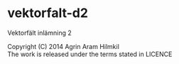 vektorfalt-d2
=============

Vektorfält inlämning 2

Copyright (C) 2014  Agrin Aram Hilmkil  
The work is released under the terms stated in LICENCE
